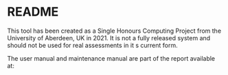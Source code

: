 # README

This tool has been created as a Single Honours Computing Project from the University of Aberdeen, UK in 2021. It is not a fully released system and should not be used for real assessments in it s current form.

The user manual and maintenance manual are part of the report available at: <report link here>

